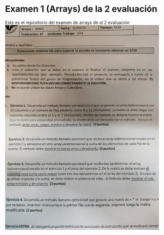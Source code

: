 # Examen 1 (Arrays) de la 2 evaluación
Este es el repositorio del examen de arrays de al 2 evaluación
![alt text](<Imagen de WhatsApp 2024-02-15 a las 21.10.49_2c022979.jpg>)